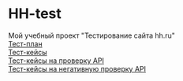 # HH-test
Мой учебный проект "Тестирование сайта hh.ru" </br>
<a href = "https://github.com/mikarina22/HH-test/blob/main/test-plan_HH.md">Тест-план </a> </br>
<a href = "https://github.com/mikarina22/HH-test/blob/main/test-cases-hh.md">Тест-кейсы </a> </br>
<a href = "https://github.com/mikarina22/HH-test/blob/main/test-cases-API-hh.md">Тест-кейсы на проверку API  </a> </br>
<a href = "https://github.com/mikarina22/HH-test/blob/main/negative-cases-API-hh.md">Тест-кейсы на негативную проверку API </a> </br>
